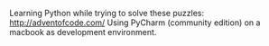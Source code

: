 Learning Python while trying to solve these puzzles: http://adventofcode.com/
Using PyCharm (community edition) on a macbook as development environment.